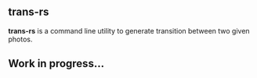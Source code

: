 trans-rs
-------

**trans-rs** is a command line utility to generate transition between two given photos.

Work in progress...
-------------------
